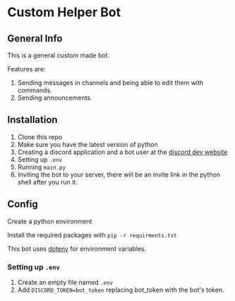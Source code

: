 # Custom Helper Bot

## General Info

This is a general custom made bot.

Features are:

1. Sending messages in channels and being able to edit them with commands.
2. Sending announcements.

## Installation 

1. Clone this repo
2. Make sure you have the latest version of python
3. Creating a discord application and a bot user at the [discord dev website](https://discord.com/developers/applications)
4. Setting up `.env`
5. Running `main.py` 
6. Inviting the bot to your server, there will be an invite link in the python shell after you run it.



## Config

Create a python environment

Install the required packages with `pip -r requirments.txt`

This bot uses [dotenv](https://pypi.org/project/python-dotenv/) for environment variables. 

### Setting up `.env`

1. Create an empty file named `.env`
2. Add `DISCORD_TOKEN=bot_token` replacing bot_token with the bot's token. 